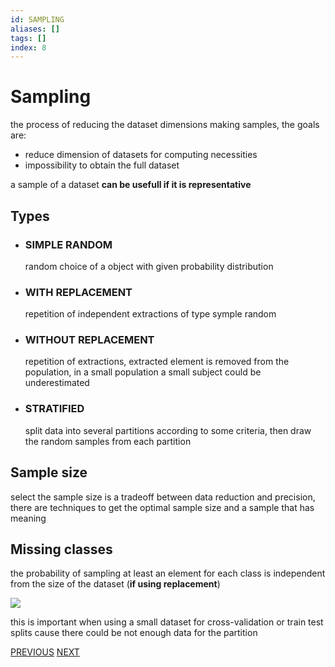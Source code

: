 ```yaml
---
id: SAMPLING
aliases: []
tags: []
index: 8
---
```


# Sampling

the process of reducing the dataset dimensions making samples, the goals are:

- reduce dimension of datasets for computing necessities
- impossibility to obtain the full dataset

a sample of a dataset **can be usefull if it is representative**

## Types

- ### SIMPLE RANDOM

	random choice of a object with given probability distribution

- ### WITH REPLACEMENT

	repetition of independent extractions of type symple random

- ### WITHOUT REPLACEMENT

	repetition of extractions, extracted element is removed from the population, in a small population a small subject could be underestimated

- ### STRATIFIED

	split data into several partitions according to some criteria, then draw the random samples from each partition

## Sample size

select the sample size is a tradeoff between data reduction and precision, there are techniques to get the optimal sample size and a sample that has meaning



## Missing classes

the probability of sampling at least an element for each class is independent from the size of the dataset (**if using replacement**)

![](datamining/Pasted_image_20240104121302.png)

this is important when using a small dataset for cross-validation or train test splits cause there could be not enough data for the partition

[PREVIOUS](datamining/preprocessing/scaling.md) [NEXT](datamining/preprocessing/feature_creation.md)
